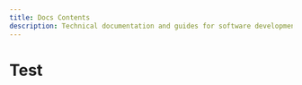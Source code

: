 ```yaml
---
title: Docs Contents
description: Technical documentation and guides for software development in BCC
---
```

# Test